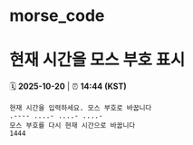# morse_code
# 현재 시간을 모스 부호 표시
<!-- MORSE_TIME_START -->
🗓️ **2025-10-20** | ⏰ **14:44 (KST)**

```
현재 시간을 입력하세요. 모스 부호로 바꿉니다
.---- ....- ....- ....-
모스 부호를 다시 현재 시간으로 바꿉니다
1444
```
<!-- MORSE_TIME_END -->
